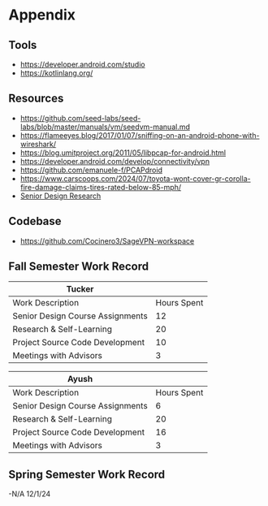 # Appendix
## Tools
- https://developer.android.com/studio
- https://kotlinlang.org/
## Resources
- https://github.com/seed-labs/seed-labs/blob/master/manuals/vm/seedvm-manual.md
- https://flameeyes.blog/2017/01/07/sniffing-on-an-android-phone-with-wireshark/
- https://blog.umitproject.org/2011/05/libpcap-for-android.html
- https://developer.android.com/develop/connectivity/vpn
- https://github.com/emanuele-f/PCAPdroid
- https://www.carscoops.com/2024/07/toyota-wont-cover-gr-corolla-fire-damage-claims-tires-rated-below-85-mph/
- [Senior Design Research](https://mailuc-my.sharepoint.com/:f:/g/personal/cook2tc_mail_uc_edu/EmTZlCPb6iVAk7Zktn14JAIBty7hcSncc7wVLTelD8_-YA?e=mu4Dga)
## Codebase
- https://github.com/Cocinero3/SageVPN-workspace
## Fall Semester Work Record
| **Tucker**                       |             |
| -------------------------------- | ----------- |
| Work Description                 | Hours Spent |
| Senior Design Course Assignments | 12          |
| Research & Self-Learning         | 20          |
| Project Source Code Development  | 10          |
| Meetings with Advisors           | 3           |

| **Ayush**                        |             |
| -------------------------------- | ----------- |
| Work Description                 | Hours Spent |
| Senior Design Course Assignments | 6           |
| Research & Self-Learning         | 20          |
| Project Source Code Development  | 16          |
| Meetings with Advisors           | 3           |
## Spring Semester Work Record
-N/A 12/1/24

